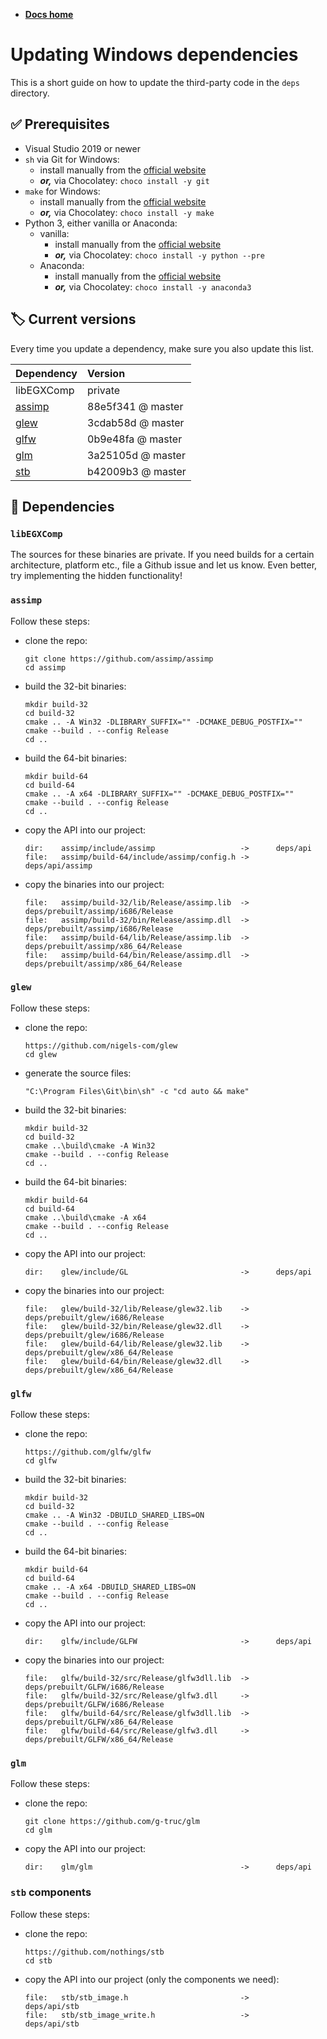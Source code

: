 -   **[Docs home](../home.md)**

# Updating Windows dependencies

This is a short guide on how to update the third-party code in the `deps` directory.


## :white_check_mark: Prerequisites

-   Visual Studio 2019 or newer
-   `sh` via Git for Windows:
    -   install manually from the [official website](https://git-scm.com/downloads)
    -   ***or,*** via Chocolatey: `choco install -y git`
-   `make` for Windows:
    -   install manually from the [official website](https://packages.msys2.org/package/mingw-w64-x86_64-make)
    -   ***or,*** via Chocolatey: `choco install -y make`
-   Python 3, either vanilla or Anaconda:
    -   vanilla:
        -   install manually from the [official website](https://www.python.org/downloads/)
        -   ***or,*** via Chocolatey: `choco install -y python --pre`
    -   Anaconda:
        -   install manually from the [official website](https://www.anaconda.com/products/individual)
        -   ***or,*** via Chocolatey: `choco install -y anaconda3`


## :label: Current versions

Every time you update a dependency, make sure you also update this list.

| Dependency    | Version
| :---          | :---
| libEGXComp    | private
| [assimp](https://github.com/assimp/assimp)    | 88e5f341 @ master
| [glew](https://github.com/nigels-com/glew)    | 3cdab58d @ master
| [glfw](https://github.com/glfw/glfw)          | 0b9e48fa @ master
| [glm](https://github.com/g-truc/glm)          | 3a25105d @ master
| [stb](https://github.com/nothings/stb)        | b42009b3 @ master


## :bento: Dependencies

### `libEGXComp`

The sources for these binaries are private. If you need builds for a certain architecture, platform etc.,
file a Github issue and let us know. Even better, try implementing the hidden functionality!


### `assimp`

Follow these steps:

-   clone the repo:
    ```
    git clone https://github.com/assimp/assimp
    cd assimp
    ```
-   build the 32-bit binaries:
    ```
    mkdir build-32
    cd build-32
    cmake .. -A Win32 -DLIBRARY_SUFFIX="" -DCMAKE_DEBUG_POSTFIX=""
    cmake --build . --config Release
    cd ..
    ```
-   build the 64-bit binaries:
    ```
    mkdir build-64
    cd build-64
    cmake .. -A x64 -DLIBRARY_SUFFIX="" -DCMAKE_DEBUG_POSTFIX=""
    cmake --build . --config Release
    cd ..
    ```
-   copy the API into our project:
    ```
    dir:    assimp/include/assimp                   ->      deps/api
    file:   assimp/build-64/include/assimp/config.h ->      deps/api/assimp
    ```
-   copy the binaries into our project:
    ```
    file:   assimp/build-32/lib/Release/assimp.lib  ->      deps/prebuilt/assimp/i686/Release
    file:   assimp/build-32/bin/Release/assimp.dll  ->      deps/prebuilt/assimp/i686/Release
    file:   assimp/build-64/lib/Release/assimp.lib  ->      deps/prebuilt/assimp/x86_64/Release
    file:   assimp/build-64/bin/Release/assimp.dll  ->      deps/prebuilt/assimp/x86_64/Release
    ```


### `glew`

Follow these steps:

-   clone the repo:
    ```
    https://github.com/nigels-com/glew
    cd glew
    ```
-   generate the source files:
    ```
    "C:\Program Files\Git\bin\sh" -c "cd auto && make"
    ```
-   build the 32-bit binaries:
    ```
    mkdir build-32
    cd build-32
    cmake ..\build\cmake -A Win32
    cmake --build . --config Release
    cd ..
    ```
-   build the 64-bit binaries:
    ```
    mkdir build-64
    cd build-64
    cmake ..\build\cmake -A x64
    cmake --build . --config Release
    cd ..
    ```
-   copy the API into our project:
    ```
    dir:    glew/include/GL                         ->      deps/api
    ```
-   copy the binaries into our project:
    ```
    file:   glew/build-32/lib/Release/glew32.lib    ->      deps/prebuilt/glew/i686/Release
    file:   glew/build-32/bin/Release/glew32.dll    ->      deps/prebuilt/glew/i686/Release
    file:   glew/build-64/lib/Release/glew32.lib    ->      deps/prebuilt/glew/x86_64/Release
    file:   glew/build-64/bin/Release/glew32.dll    ->      deps/prebuilt/glew/x86_64/Release
    ```


### `glfw`

Follow these steps:

-   clone the repo:
    ```
    https://github.com/glfw/glfw
    cd glfw
    ```
-   build the 32-bit binaries:
    ```
    mkdir build-32
    cd build-32
    cmake .. -A Win32 -DBUILD_SHARED_LIBS=ON
    cmake --build . --config Release
    cd ..
    ```
-   build the 64-bit binaries:
    ```
    mkdir build-64
    cd build-64
    cmake .. -A x64 -DBUILD_SHARED_LIBS=ON
    cmake --build . --config Release
    cd ..
    ```
-   copy the API into our project:
    ```
    dir:    glfw/include/GLFW                       ->      deps/api
    ```
-   copy the binaries into our project:
    ```
    file:   glfw/build-32/src/Release/glfw3dll.lib  ->      deps/prebuilt/GLFW/i686/Release
    file:   glfw/build-32/src/Release/glfw3.dll     ->      deps/prebuilt/GLFW/i686/Release
    file:   glfw/build-64/src/Release/glfw3dll.lib  ->      deps/prebuilt/GLFW/x86_64/Release
    file:   glfw/build-64/src/Release/glfw3.dll     ->      deps/prebuilt/GLFW/x86_64/Release
    ```


### `glm`

Follow these steps:

-   clone the repo:
    ```
    git clone https://github.com/g-truc/glm
    cd glm
    ```
-   copy the API into our project:
    ```
    dir:    glm/glm                                 ->      deps/api
    ```


### `stb` components

Follow these steps:

-   clone the repo:
    ```
    https://github.com/nothings/stb
    cd stb
    ```
-   copy the API into our project (only the components we need):
    ```
    file:   stb/stb_image.h                         ->      deps/api/stb
    file:   stb/stb_image_write.h                   ->      deps/api/stb
    ```
